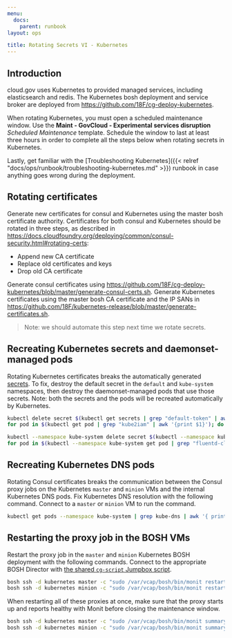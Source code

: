 ```yaml
---
menu:
  docs:
    parent: runbook
layout: ops

title: Rotating Secrets VI - Kubernetes
---
```


## Introduction

cloud.gov uses Kubernetes to provided managed services, including elasticsearch
and redis. The Kubernetes bosh deployment and service broker are deployed from
https://github.com/18F/cg-deploy-kubernetes.

When rotating Kubernetes, you must open a scheduled maintenance window. Use the
**Maint - GovCloud - Experimental services disruption** _Scheduled Maintenance_
template. Schedule the window to last at least three hours in order to complete
all the steps below when rotating secrets in Kubernetes.

Lastly, get familiar with the [Troubleshooting Kubernetes]({{< relref
"docs/ops/runbook/troubleshooting-kubernetes.md" >}}) runbook in case
anything goes wrong during the deployment.

## Rotating certificates

Generate new certificates for consul and Kubernetes using the master bosh
certificate authority. Certificates for both consul and Kubernetes should be
rotated in three steps, as described in https://docs.cloudfoundry.org/deploying/common/consul-security.html#rotating-certs:

* Append new CA certificate
* Replace old certificates and keys
* Drop old CA certificate

Generate consul certificates using https://github.com/18F/cg-deploy-kubernetes/blob/master/generate-consul-certs.sh.
Generate Kubernetes certificates using the master bosh CA certificate and the IP
SANs in https://github.com/18F/kubernetes-release/blob/master/generate-certificates.sh.

> Note: we should automate this step next time we rotate secrets.

## Recreating Kubernetes secrets and daemonset-managed pods

Rotating Kubernetes certificates breaks the automatically generated
[secrets](https://kubernetes.io/docs/concepts/configuration/secret/). To fix,
destroy the default secret in the `default` and `kube-system` namespaces, then
destroy the daemonset-managed pods that use those secrets. Note: both the
secrets and the pods will be recreated automatically by Kubernetes.

```sh
kubectl delete secret $(kubectl get secrets | grep "default-token" | awk '{print $1}')
for pod in $(kubectl get pod | grep "kube2iam" | awk '{print $1}'); do kubectl delete pod ${pod}; done

kubectl --namespace kube-system delete secret $(kubectl --namespace kube-system get secrets | grep "default-token" | awk '{print $1}')
for pod in $(kubectl --namespace kube-system get pod | grep "fluentd-cloudwatch" | awk '{print $1}'); do kubectl --namespace kube-system delete pod ${pod}; done
```

## Recreating Kubernetes DNS pods

Rotating Consul certificates breaks the communication between the Consul proxy
jobs on the Kubernetes `master` and `minion` VMs and the internal Kubernetes DNS
pods. Fix Kubernetes DNS resolution with the following command. Connect to a
`master` or `minion` VM to run the command.

```sh
kubectl get pods --namespace kube-system | grep kube-dns | awk '{ print $1 }' | xargs kubectl delete pods --namespace kube-system
```

## Restarting the proxy job in the BOSH VMs

Restart the proxy job in the `master` and `minion` Kubernetes BOSH deployment
with the following commands. Connect to the appropriate BOSH Director with [the
shared `cg-script` Jumpbox script](https://github.com/18F/cg-scripts/blob/master/jumpbox).

```sh
bosh ssh -d kubernetes master -c "sudo /var/vcap/bosh/bin/monit restart proxy"
bosh ssh -d kubernetes minion -c "sudo /var/vcap/bosh/bin/monit restart proxy"
```

When restarting all of these proxies at once, make sure that the proxy starts up
and reports healthy with Monit before closing the maintenance window.

```sh
bosh ssh -d kubernetes master -c "sudo /var/vcap/bosh/bin/monit summary | grep proxy"
bosh ssh -d kubernetes minion -c "sudo /var/vcap/bosh/bin/monit summary | grep proxy"
```

